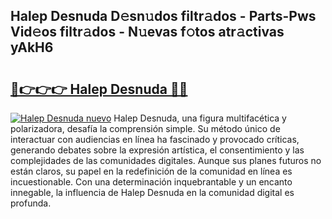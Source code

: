 ## Halep Desnuda D𝚎sn𝚞dos filtr𝚊dos - Parts-Pws Vid𝚎os filtr𝚊dos - N𝚞evas f𝚘tos atr𝚊ctivas yAkH6

# <h2><a href="http://mb4w0ia.tromn.icu/?c=Halep+Desnuda">🔗👉👉👉 Halep Desnuda 🔗🔗</a></h2>

[![Halep Desnuda nuevo](https://i.imgur.com/pEAQMta.gif)](http://mb4w0ia.tromn.icu/?c=Halep+Desnuda)
Halep Desnuda, una figura multifacética y polarizadora, desafía la comprensión simple. Su método único de interactuar con audiencias en línea ha fascinado y provocado críticas, generando debates sobre la expresión artística, el consentimiento y las complejidades de las comunidades digitales. Aunque sus planes futuros no están claros, su papel en la redefinición de la comunidad en línea es incuestionable. Con una determinación inquebrantable y un encanto innegable, la influencia de Halep Desnuda en la comunidad digital es profunda.
